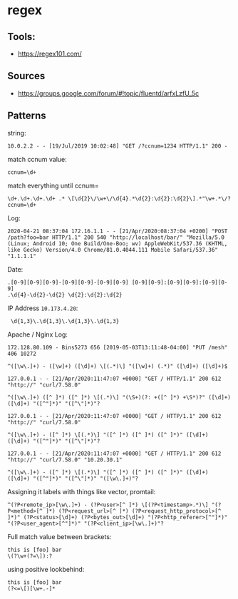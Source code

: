 # regex

## Tools:
- https://regex101.com/

## Sources
- https://groups.google.com/forum/#!topic/fluentd/arfxLzfU_5c

## Patterns

string:

```
10.0.2.2 - - [19/Jul/2019 10:02:48] "GET /?ccnum=1234 HTTP/1.1" 200 -
```

match ccnum value:

```
ccnum=\d+
```

match everything until ccnum=

```
\d+.\d+.\d+.\d+ .* \[\d{2}\/\w+\/\d{4}.*\d{2}:\d{2}:\d{2}\].*"\w+.*\/?ccnum=\d+
```

Log:

```
2020-04-21 08:37:04 172.16.1.1 - - [21/Apr/2020:08:37:04 +0200] "POST /path?foo=bar HTTP/1.1" 200 540 "http://localhost/bar/" "Mozilla/5.0 (Linux; Android 10; One Build/One-Boo; wv) AppleWebKit/537.36 (KHTML, like Gecko) Version/4.0 Chrome/81.0.4044.111 Mobile Safari/537.36" "1.1.1.1"
```

Date:

```
.[0-9][0-9][0-9]-[0-9][0-9]-[0-9][0-9] [0-9][0-9]:[0-9][0-9]:[0-9][0-9]
.\d{4}-\d{2}-\d{2} \d{2}:\d{2}:\d{2}
```

IP Address `10.173.4.20`:

```
 \d{1,3}\.\d{1,3}\.\d{1,3}\.\d{1,3}
```

Apache / Nginx Log:

```
172.128.80.109 - Bins5273 656 [2019-05-03T13:11:48-04:00] "PUT /mesh" 406 10272

^([\w\.]+) - ([\w]+) ([\d]+) \[(.*)\] "([\w]+) (.*)" ([\d]+) ([\d]+)$
```

```
127.0.0.1 - - [21/Apr/2020:11:47:07 +0000] "GET / HTTP/1.1" 200 612 "http://" "curl/7.58.0"

^([\w\.]+) ([^ ]*) ([^ ]*) \[(.*)\] "(\S+)(?: +([^ ]*) +\S*)?" ([\d]+) ([\d]+) "([^"]*)" "([^\"]*)"?
```

```
127.0.0.1 - - [21/Apr/2020:11:47:07 +0000] "GET / HTTP/1.1" 200 612 "http://" "curl/7.58.0"

^([\w\.]+) - ([^ ]*) \[(.*)\] "([^ ]*) ([^ ]*) ([^ ]*)" ([\d]+) ([\d]+) "([^"]*)" "([^\"]*)"?
```

```
127.0.0.1 - - [21/Apr/2020:11:47:07 +0000] "GET / HTTP/1.1" 200 612 "http://" "curl/7.58.0" "10.20.30.1"

^([\w\.]+) - ([^ ]*) \[(.*)\] "([^ ]*) ([^ ]*) ([^ ]*)" ([\d]+) ([\d]+) "([^"]*)" "([^\"]*)" "([\w\.]+)"?
```

Assigning it labels with things like vector, promtail:

```
^(?P<remote_ip>[\w\.]+) - (?P<user>[^ ]*) \[(?P<timestamp>.*)\] "(?P<method>[^ ]*) (?P<request_url>[^ ]*) (?P<request_http_protocol>[^ ]*)" (?P<status>[\d]+) (?P<bytes_out>[\d]+) "(?P<http_referer>[^"]*)" "(?P<user_agent>[^"]*)" "(?P<client_ip>[\w\.]+)"?
```

Full match value between brackets:

```
this is [foo] bar
\(?\w+(?=\]):?
```

using positive lookbehind:

```
this is [foo] bar
(?<=\[)[\w+.-]*
```
